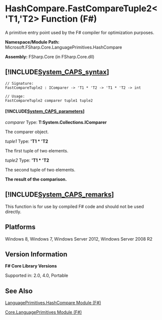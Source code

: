 # HashCompare.FastCompareTuple2<'T1,'T2> Function (F#)

A primitive entry point used by the F# compiler for optimization purposes.

**Namespace/Module Path:** Microsoft.FSharp.Core.LanguagePrimitives.HashCompare

**Assembly:** FSharp.Core (in FSharp.Core.dll)


## [!INCLUDE[System_CAPS_syntax](//System/Token/System_CAPS_syntax_md.md)]

```
// Signature:
FastCompareTuple2 : IComparer -> 'T1 * 'T2 -> 'T1 * 'T2 -> int

// Usage:
FastCompareTuple2 comparer tuple1 tuple2
```

#### [!INCLUDE[System_CAPS_parameters](//System/Token/System_CAPS_parameters_md.md)]
*comparer*
Type: **T:System.Collections.IComparer**


The comparer object.


*tuple1*
Type: **'T1 &#42; 'T2**


The first tuple of two elements.


*tuple2*
Type: **'T1 &#42; 'T2**


The second tuple of two elements.



**The result of the comparison.**
## [!INCLUDE[System_CAPS_remarks](//System/Token/System_CAPS_remarks_md.md)]
This function is for use by compiled F# code and should not be used directly.


## Platforms
Windows 8, Windows 7, Windows Server 2012, Windows Server 2008 R2


## Version Information
**F# Core Library Versions**

Supported in: 2.0, 4.0, Portable




## See Also
[LanguagePrimitives.HashCompare Module &#40;F&#35;&#41;](LanguagePrimitives.HashCompare+Module+28%F%2329%.md)

[Core.LanguagePrimitives Module &#40;F&#35;&#41;](Core.LanguagePrimitives+Module+28%F%2329%.md)

